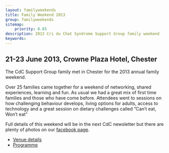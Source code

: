 ```yaml
---
layout: familyweekends
title: Family Weekend 2013
group: familyweekends
sitemap:
    priority: 0.85
description: 2013 Cri du Chat Syndrome Support Group family weekend
keywords:
---
```


## 21-23 June 2013, Crowne Plaza Hotel, Chester

The CdC Support Group family met in Chester for the 2013 annual family weekend.

Over 25 families came together for a weekend of networking, shared experiences, learning and fun. As usual we had a great mix of first time families and those who have come before. Attendees went to sessions on how challenging behaviour develops, living options for adults, access to technology and a great session on dietary challenges called “Can’t eat, Won’t eat”

Full details of this weekend will be in the next CdC newsletter but there are plenty of photos on our [facebook page](https://www.facebook.com/groups/cdcssguk/).

* [Venue details](venue.html)
* [Programme](programme.html)